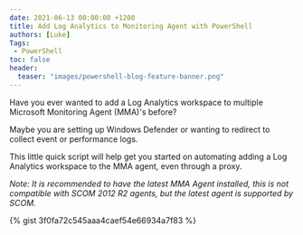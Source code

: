 ```yaml
---
date: 2021-06-13 00:00:00 +1200
title: Add Log Analytics to Monitoring Agent with PowerShell
authors: [Luke]
Tags:
 - PowerShell
toc: false
header:
  teaser: "images/powershell-blog-feature-banner.png"
---
```

Have you ever wanted to add a Log Analytics workspace to multiple Microsoft Monitoring Agent (MMA)'s before? 

Maybe you are setting up Windows Defender or wanting to redirect to collect event or performance logs. 

This little quick script will help get you started on automating adding a Log Analytics workspace to the MMA agent, even through a proxy.

_Note:  It is recommended to have the latest MMA Agent installed, this is not compatible with SCOM 2012 R2 agents, but the latest agent is supported by SCOM._

{% gist 3f0fa72c545aaa4caef54e66934a7f83 %}
